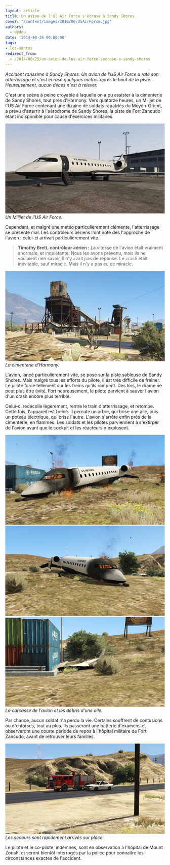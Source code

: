 ```yaml
---
layout: article
title: Un avion de l'US Air Force s'écrase à Sandy Shores
cover: "/content/images/2016/06/USAirForce.jpg"
authors:
  - dydou
date: '2014-08-26 00:00:00'
tags:
- los-santos
redirect_from:
  - /2014/08/25/un-avion-de-lus-air-force-secrase-a-sandy-shores
---
```


_Accident rarissime à Sandy Shores. Un avion de l'US Air Force a raté son atterrissage et s'est écrasé quelques mètres après le bout de la piste. Heureusement, aucun décès n'est à relever._

C'est une scène à peine croyable à laquelle on a pu assister à la cimenterie de Sandy Shores, tout près d'Harmony. Vers quatorze heures, un Milljet de l'US Air Force contenant une dizaine de soldats rapatriés du Moyen-Orient, a prévu d'atterrir à l'aérodrome de Sandy Shores, la piste de Fort Zancudo étant indisponible pour cause d'exercices militaires.

![Un Milljet de l'US Air Force.](/content/images/2016/06/USAirForce5.jpg)
_Un Milljet de l'US Air Force._

Cependant, et malgré une météo particulièrement clémente, l'atterrissage se présente mal. Les contrôleurs aériens l'ont noté dès l'approche de l'avion : celui-ci arrivait particulièrement vite.

> **Timothy Brett, contrôleur aérien :** La vitesse de l'avion était vraiment anormale, et inquiétante. Nous les avons prévenu, mais ils ne voulaient rien savoir, il n'y avait pas de réponse. Le crash était inévitable, sauf miracle. Mais il n'y a pas eu de miracle.

![La cimenterie d'Harmony.](/content/images/2016/06/USAirForce3.jpg)
_La cimenterie d'Harmony._

L'avion, lancé particulièrement vite, se pose sur la piste sableuse de Sandy Shores. Mais malgré tous les efforts du pilote, il est très difficile de freiner. Le pilote force tellement sur les freins qu'ils rompent. Dès lors, le drame ne peut plus être évité. Fort heureusement, le pilote parvient à sauver l'avion d'un crash encore plus terrible.

Celui-ci redécolle légèrement, rentre le train d'atterrissage, et retombe. Cette fois, l'appareil est freiné. Il percute un arbre, qui brise une aile, puis un poteau électrique, qui brise l'autre. L'avion s'arrête enfin près de la cimenterie, en flammes. Les soldats et les pilotes parviennent à s'extirper de l'avion avant que le cockpit et les réacteurs n'explosent.

![](/content/images/2016/06/USAirForce_0.jpg)
![](/content/images/2016/06/USAirForce2.jpg)
![La carcasse de l'avion et les débris d'une aile.](/content/images/2016/06/USAirForce1.jpg)
_La carcasse de l'avion et les débris d'une aile._

Par chance, aucun soldat n'a perdu la vie. Certains souffrent de contusions ou d'entorses, tout au plus. Ils passeront une batterie d'examens et observeront une courte période de repos à l'hôpital militaire de Fort Zancudo, avant de retrouver leurs familles.

![Les secours sont rapidement arrivés sur place.](/content/images/2016/06/USAirForce4.jpg)
_Les secours sont rapidement arrivés sur place._

Le pilote et le co-pilote, indemnes, sont en observation à l'hôpital de Mount Zonah, et seront bientôt interrogés par la police pour connaître les circonstances exactes de l'accident.